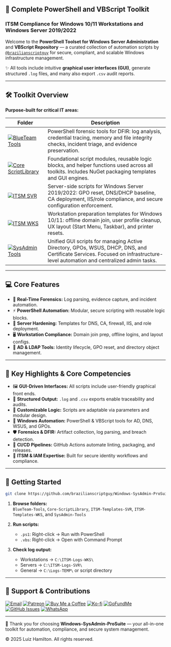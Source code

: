 ## 🚀 Complete PowerShell and VBScript Toolkit

### ITSM Compliance for Windows 10/11 Workstations and Windows Server 2019/2022

Welcome to the **PowerShell Toolset for Windows Server Administration** and **VBScript Repository** — a curated collection of automation scripts by [`@brazilianscriptguy`](https://github.com/brazilianscriptguy) for secure, compliant, and scalable Windows infrastructure management.

✨ All tools include intuitive **graphical user interfaces (GUI)**, generate structured `.log` files, and many also export `.csv` audit reports.

---

## 🛠️ Toolkit Overview

**Purpose-built for critical IT areas:**

| Folder | Description |
|--------|-------------|
| [![BlueTeam Tools](https://img.shields.io/badge/BlueTeam%20Tools-Forensics-orange?style=for-the-badge&logo=protonmail&logoColor=white)](https://github.com/brazilianscriptguy/Windows-SysAdmin-ProSuite/tree/main/BlueTeam-Tools) | PowerShell forensic tools for DFIR: log analysis, credential tracing, memory and file integrity checks, incident triage, and evidence preservation. |
| [![Core ScriptLibrary](https://img.shields.io/badge/Core%20ScriptLibrary-Modules-red?style=for-the-badge&logo=visualstudiocode&logoColor=white)](https://github.com/brazilianscriptguy/Windows-SysAdmin-ProSuite/tree/main/Core-ScriptLibrary) | Foundational script modules, reusable logic blocks, and helper functions used across all toolkits. Includes NuGet packaging templates and GUI engines. |
| [![ITSM SVR](https://img.shields.io/badge/ITSM%20Templates-SVR-purple?style=for-the-badge&logo=windows11&logoColor=white)](https://github.com/brazilianscriptguy/Windows-SysAdmin-ProSuite/tree/main/ITSM-Templates-SVR) | Server-side scripts for Windows Server 2019/2022: GPO reset, DNS/DHCP baseline, CA deployment, IIS/role compliance, and secure configuration enforcement. |
| [![ITSM WKS](https://img.shields.io/badge/ITSM%20Templates-WKS-green?style=for-the-badge&logo=windows&logoColor=white)](https://github.com/brazilianscriptguy/Windows-SysAdmin-ProSuite/tree/main/ITSM-Templates-WKS) | Workstation preparation templates for Windows 10/11: offline domain join, user profile cleanup, UX layout (Start Menu, Taskbar), and printer resets. |
| [![SysAdmin Tools](https://img.shields.io/badge/SysAdmin%20Tools-Management-blue?style=for-the-badge&logo=microsoft&logoColor=white)](https://github.com/brazilianscriptguy/Windows-SysAdmin-ProSuite/tree/main/SysAdmin-Tools) | Unified GUI scripts for managing Active Directory, GPOs, WSUS, DHCP, DNS, and Certificate Services. Focused on infrastructure-level automation and centralized admin tasks. |

---

## 💻 Core Features

- 🧪 **Real-Time Forensics:** Log parsing, evidence capture, and incident automation.  
- ⚡ **PowerShell Automation:** Modular, secure scripting with reusable logic blocks.  
- 🔐 **Server Hardening:** Templates for DNS, CA, firewall, IIS, and role deployment.  
- 🖥️ **Workstation Compliance:** Domain join prep, offline logins, and layout configs.  
- 👤 **AD & LDAP Tools:** Identity lifecycle, GPO reset, and directory object management.  

---

## 🌟 Key Highlights & Core Competencies

- 🖼️ **GUI-Driven Interfaces:** All scripts include user-friendly graphical front ends.  
- 📝 **Structured Output:** `.log` and `.csv` exports enable traceability and audits.  
- 🧩 **Customizable Logic:** Scripts are adaptable via parameters and modular design.  
- 💼 **Windows Automation:** PowerShell & VBScript tools for AD, DNS, WSUS, and GPOs.  
- 🛡️ **Forensics & DFIR:** Artifact collection, log parsing, and breach detection.  
- 🔁 **CI/CD Pipelines:** GitHub Actions automate linting, packaging, and releases.  
- 🧠 **ITSM & IAM Expertise:** Built for secure identity workflows and compliance.  

---

## 🚀 Getting Started

```bash
git clone https://github.com/brazilianscriptguy/Windows-SysAdmin-ProSuite.git
```

1. **Browse folders:**  
   `BlueTeam-Tools`, `Core-ScriptLibrary`, `ITSM-Templates-SVR`, `ITSM-Templates-WKS`, and `SysAdmin-Tools`

2. **Run scripts:**
   - `.ps1`: Right-click → Run with PowerShell  
   - `.vbs`: Right-click → Open with Command Prompt

3. **Check log output:**
   - Workstations → `C:\ITSM-Logs-WKS\`  
   - Servers → `C:\ITSM-Logs-SVR\`  
   - General → `C:\Logs-TEMP\` or script directory

---

## 🤝 Support & Contributions

[![Email](https://img.shields.io/badge/Email-luizhamilton.lhr@gmail.com-D14836?style=for-the-badge&logo=gmail)](mailto:luizhamilton.lhr@gmail.com)
[![Patreon](https://img.shields.io/badge/Support%20Me-Patreon-red?style=for-the-badge&logo=patreon)](https://www.patreon.com/brazilianscriptguy)
[![Buy Me a Coffee](https://img.shields.io/badge/Buy%20Me%20a%20Coffee-yellow?style=for-the-badge&logo=buymeacoffee)](https://buymeacoffee.com/brazilianscriptguy)
[![Ko-fi](https://img.shields.io/badge/Ko--fi-blue?style=for-the-badge&logo=kofi)](https://ko-fi.com/brazilianscriptguy)
[![GoFundMe](https://img.shields.io/badge/GoFundMe-green?style=for-the-badge&logo=gofundme)](https://www.gofundme.com/f/brazilianscriptguy)
[![GitHub Issues](https://img.shields.io/badge/Report%20Issues-GitHub-blue?style=for-the-badge&logo=github)](https://github.com/brazilianscriptguy/Windows-SysAdmin-ProSuite/issues)
[![WhatsApp](https://img.shields.io/badge/Join%20Us-WhatsApp-25D366?style=for-the-badge&logo=whatsapp)](https://whatsapp.com/channel/0029VaEgqC50G0XZV1k4Mb1c)

---

💼 Thank you for choosing **Windows-SysAdmin-ProSuite** — your all-in-one toolkit for automation, compliance, and secure system management.

© 2025 Luiz Hamilton. All rights reserved.

